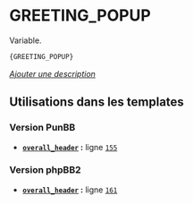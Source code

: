 # GREETING_POPUP


Variable.

```html
{GREETING_POPUP}
```

[*Ajouter une description*](https://fa-tvars.appspot.com/var/GREETING_POPUP)

## Utilisations dans les templates

### Version PunBB
* __[`overall_header`](../tpl/var/punbb/overall_header.md#readme) :__ ligne [`155`](../tpl/src/punbb/overall_header.tpl#L155)

### Version phpBB2
* __[`overall_header`](../tpl/var/subsilver/overall_header.md#readme) :__ ligne [`161`](../tpl/src/subsilver/overall_header.tpl#L161)
